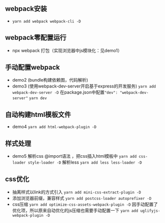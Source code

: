 ## webpack安装
- `yarn add webpack webpack-cli -D`

## webpack零配置运行
- npx webpack
   打包（实现浏览器中js模块化：见demo1）

## 手动配置webpack
- demo2 (bundle构建依赖图，代码解析)
- demo3 (使用webpack-dev-server开启基于express的开发服务)
   `yarn add webpack-dev-server -D`
   在package.json中配置`"dev": "webpack-dev-server"`
   `yarn dev`

## 自动构建html模板文件
- demo4 
   `yarn add html-webpack-plugin -D`

## 样式处理
- demo5
   解析css @import语法 ，把css插入html模板中 `yarn add css-loader style-loader -D`
   解析less `yarn add less less-loader -D`

## css优化
- 抽离样式以link的方式引入
   `yarn add mini-css-extract-plugin -D`
- 添加浏览器前缀，兼容样式
   `yarn add postcss-loader autoprefixer -D`
- css压缩
   `yarn add optimize-css-assets-webpack-plugin -D`
   因手动配置了优化项，所以原来自动优化的js压缩也需要手动配置一下
      `yarn add uglifyjs-webpack-plugin -D`